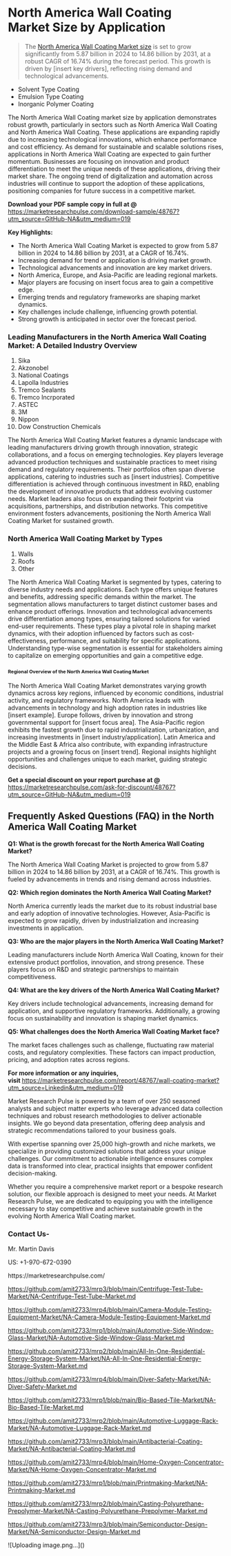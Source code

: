 <h1>North America Wall Coating Market&nbsp;Size by Application</h1><blockquote><p>The <a href="https://marketresearchpulse.com/download-sample/48767?utm_source=GitHub-NA&amp;utm_medium=019">North America Wall Coating Market size</a> is set to grow significantly from 5.87 billion in 2024 to 14.86 billion by 2031, at a robust CAGR of 16.74% during the forecast period. This growth is driven by [insert key drivers], reflecting rising demand and technological advancements.</p></blockquote><ul><li>Solvent Type Coating<li> Emulsion Type Coating<li> Inorganic Polymer Coating</li></ul><p>The North America Wall Coating market size by application demonstrates robust growth, particularly in sectors such as North America Wall Coating and North America Wall Coating. These applications are expanding rapidly due to increasing technological innovations, which enhance performance and cost efficiency. As demand for sustainable and scalable solutions rises, applications in North America Wall Coating are expected to gain further momentum. Businesses are focusing on innovation and product differentiation to meet the unique needs of these applications, driving their market share. The ongoing trend of digitalization and automation across industries will continue to support the adoption of these applications, positioning companies for future success in a competitive market.</p><p><strong>Download your PDF sample copy in full at @ </strong><a href="https://marketresearchpulse.com/download-sample/48767?utm_source=GitHub-NA&amp;utm_medium=019">https://marketresearchpulse.com/download-sample/48767?utm_source=GitHub-NA&amp;utm_medium=019</a></p><p><strong>Key Highlights: </strong></p><ul><li>The North America Wall Coating Market is expected to grow from 5.87 billion in 2024 to 14.86 billion by 2031, at a CAGR of 16.74%.</li><li>Increasing demand for trend or application is driving market growth.</li><li>Technological advancements and innovation are key market drivers.</li><li>North America, Europe, and Asia-Pacific are leading regional markets.</li><li>Major players are focusing on insert focus area to gain a competitive edge.</li><li>Emerging trends and regulatory frameworks are shaping market dynamics.</li><li>Key challenges include challenge, influencing growth potential.</li><li>Strong growth is anticipated in sector over the forecast period.</li></ul><h3>Leading Manufacturers in the North America Wall Coating Market: A Detailed Industry Overview</h3><ol><li>Sika</li><li>Akzonobel</li><li>National Coatings</li><li>Lapolla Industries</li><li>Tremco Sealants</li><li>Tremco Incrporated</li><li>ASTEC</li><li>3M</li><li>Nippon</li><li>Dow Construction Chemicals</li></ol><div class="flex max-w-full flex-col flex-grow"><div class="min-h-8 text-message flex w-full flex-col items-end gap-2 whitespace-normal break-words [.text-message+&amp;]:mt-5" dir="auto" data-message-author-role="assistant" data-message-id="fd8432e4-4910-450d-b182-61b7bfb0a01f" data-message-model-slug="gpt-4o"><div class="flex w-full flex-col gap-1 empty:hidden first:pt-[3px]"><div class="markdown prose w-full break-words dark:prose-invert light"><p>The North America Wall Coating Market features a dynamic landscape with leading manufacturers driving growth through innovation, strategic collaborations, and a focus on emerging technologies. Key players leverage advanced production techniques and sustainable practices to meet rising demand and regulatory requirements. Their portfolios often span diverse applications, catering to industries such as [insert industries]. Competitive differentiation is achieved through continuous investment in R&amp;D, enabling the development of innovative products that address evolving customer needs. Market leaders also focus on expanding their footprint via acquisitions, partnerships, and distribution networks. This competitive environment fosters advancements, positioning the North America Wall Coating Market for sustained growth.</p></div></div></div></div><h3>North America Wall Coating Market by Types</h3><ol><li>Walls<li> Roofs<li> Other</li></ol><div class="flex max-w-full flex-col flex-grow"><div class="min-h-8 text-message flex w-full flex-col items-end gap-2 whitespace-normal break-words [.text-message+&amp;]:mt-5" dir="auto" data-message-author-role="assistant" data-message-id="084470be-0bb7-4664-bddf-5156b4f41249" data-message-model-slug="gpt-4o-mini"><div class="flex w-full flex-col gap-1 empty:hidden first:pt-[3px]"><div class="markdown prose w-full break-words dark:prose-invert light"><p>The North America Wall Coating Market is segmented by types, catering to diverse industry needs and applications. Each type offers unique features and benefits, addressing specific demands within the market. The segmentation allows manufacturers to target distinct customer bases and enhance product offerings. Innovation and technological advancements drive differentiation among types, ensuring tailored solutions for varied end-user requirements. These types play a pivotal role in shaping market dynamics, with their adoption influenced by factors such as cost-effectiveness, performance, and suitability for specific applications. Understanding type-wise segmentation is essential for stakeholders aiming to capitalize on emerging opportunities and gain a competitive edge.</p></div></div></div></div><h3><span style="font-size: 11px;">Regional Overview of the North America Wall Coating Market</span></h3><div class="flex max-w-full flex-col flex-grow"><div class="min-h-8 text-message flex w-full flex-col items-end gap-2 whitespace-normal break-words [.text-message+&amp;]:mt-5" dir="auto" data-message-author-role="assistant" data-message-id="e9038762-ce64-4e30-91c9-9bd413514231" data-message-model-slug="gpt-4o-mini"><div class="flex w-full flex-col gap-1 empty:hidden first:pt-[3px]"><div class="markdown prose w-full break-words dark:prose-invert light"><p>The North America Wall Coating Market demonstrates varying growth dynamics across key regions, influenced by economic conditions, industrial activity, and regulatory frameworks. North America leads with advancements in technology and high adoption rates in industries like [insert example]. Europe follows, driven by innovation and strong governmental support for [insert focus area]. The Asia-Pacific region exhibits the fastest growth due to rapid industrialization, urbanization, and increasing investments in [insert industry/application]. Latin America and the Middle East &amp; Africa also contribute, with expanding infrastructure projects and a growing focus on [insert trend]. Regional insights highlight opportunities and challenges unique to each market, guiding strategic decisions.</p></div></div></div></div><p><strong>Get a special discount on your report purchase at @ </strong><a href="https://marketresearchpulse.com/ask-for-discount/48767?utm_source=GitHub-NA&amp;utm_medium=019">https://marketresearchpulse.com/ask-for-discount/48767?utm_source=GitHub-NA&amp;utm_medium=019</a></p><h2>Frequently Asked Questions (FAQ) in the North America Wall Coating Market</h2><p><strong>Q1: What is the growth forecast for the North America Wall Coating Market?</strong></p><p>The North America Wall Coating Market is projected to grow from 5.87 billion in 2024 to 14.86 billion by 2031, at a CAGR of 16.74%. This growth is fueled by advancements in trends and rising demand across industries.</p><p><strong>Q2: Which region dominates the North America Wall Coating Market?</strong></p><p>North America currently leads the market due to its robust industrial base and early adoption of innovative technologies. However, Asia-Pacific is expected to grow rapidly, driven by industrialization and increasing investments in application.</p><p><strong>Q3: Who are the major players in the North America Wall Coating Market?</strong></p><p>Leading manufacturers include North America Wall Coating, known for their extensive product portfolios, innovation, and strong presence. These players focus on R&amp;D and strategic partnerships to maintain competitiveness.</p><p><strong>Q4: What are the key drivers of the North America Wall Coating Market?</strong></p><p>Key drivers include technological advancements, increasing demand for application, and supportive regulatory frameworks. Additionally, a growing focus on sustainability and innovation is shaping market dynamics.</p><p><strong>Q5: What challenges does the North America Wall Coating Market face?</strong></p><p>The market faces challenges such as challenge, fluctuating raw material costs, and regulatory complexities. These factors can impact production, pricing, and adoption rates across regions.</p><p><strong>For more information or any inquiries, visit&nbsp;</strong><a href="https://marketresearchpulse.com/report/48767/wall-coating-market?utm_source=Linkedin&utm_medium=019">https://marketresearchpulse.com/report/48767/wall-coating-market?utm_source=Linkedin&utm_medium=019</a></p><p>Market Research Pulse is powered by a team of over 250 seasoned analysts and subject matter experts who leverage advanced data collection techniques and robust research methodologies to deliver actionable insights. We go beyond data presentation, offering deep analysis and strategic recommendations tailored to your business goals.</p><p>With expertise spanning over 25,000 high-growth and niche markets, we specialize in providing customized solutions that address your unique challenges. Our commitment to actionable intelligence ensures complex data is transformed into clear, practical insights that empower confident decision-making.</p><p>Whether you require a comprehensive market report or a bespoke research solution, our flexible approach is designed to meet your needs. At Market Research Pulse, we are dedicated to equipping you with the intelligence necessary to stay competitive and achieve sustainable growth in the evolving North America Wall Coating market.</p><h3><strong>Contact Us-</strong></h3><p>Mr. Martin Davis</p><p>US: +1-970-672-0390</p><p>https://marketresearchpulse.com/</p><p><a href="https://github.com/amit2733/mrp3/blob/main/Centrifuge-Test-Tube-Market/NA-Centrifuge-Test-Tube-Market.md">https://github.com/amit2733/mrp3/blob/main/Centrifuge-Test-Tube-Market/NA-Centrifuge-Test-Tube-Market.md</a></p><p><a href="https://github.com/amit2733/mrp4/blob/main/Camera-Module-Testing-Equipment-Market/NA-Camera-Module-Testing-Equipment-Market.md">https://github.com/amit2733/mrp4/blob/main/Camera-Module-Testing-Equipment-Market/NA-Camera-Module-Testing-Equipment-Market.md</a></p><p><a href="https://github.com/amit2733/mrp1/blob/main/Automotive-Side-Window-Glass-Market/NA-Automotive-Side-Window-Glass-Market.md">https://github.com/amit2733/mrp1/blob/main/Automotive-Side-Window-Glass-Market/NA-Automotive-Side-Window-Glass-Market.md</a></p><p><a href="https://github.com/amit2733/mrp2/blob/main/All-In-One-Residential-Energy-Storage-System-Market/NA-All-In-One-Residential-Energy-Storage-System-Market.md">https://github.com/amit2733/mrp2/blob/main/All-In-One-Residential-Energy-Storage-System-Market/NA-All-In-One-Residential-Energy-Storage-System-Market.md</a></p><p><a href="https://github.com/amit2733/mrp4/blob/main/Diver-Safety-Market/NA-Diver-Safety-Market.md">https://github.com/amit2733/mrp4/blob/main/Diver-Safety-Market/NA-Diver-Safety-Market.md</a></p><p><a href="https://github.com/amit2733/mrp1/blob/main/Bio-Based-Tile-Market/NA-Bio-Based-Tile-Market.md">https://github.com/amit2733/mrp1/blob/main/Bio-Based-Tile-Market/NA-Bio-Based-Tile-Market.md</a></p><p><a href="https://github.com/amit2733/mrp2/blob/main/Automotive-Luggage-Rack-Market/NA-Automotive-Luggage-Rack-Market.md">https://github.com/amit2733/mrp2/blob/main/Automotive-Luggage-Rack-Market/NA-Automotive-Luggage-Rack-Market.md</a></p><p><a href="https://github.com/amit2733/mrp3/blob/main/Antibacterial-Coating-Market/NA-Antibacterial-Coating-Market.md">https://github.com/amit2733/mrp3/blob/main/Antibacterial-Coating-Market/NA-Antibacterial-Coating-Market.md</a></p><p><a href="https://github.com/amit2733/mrp4/blob/main/Home-Oxygen-Concentrator-Market/NA-Home-Oxygen-Concentrator-Market.md">https://github.com/amit2733/mrp4/blob/main/Home-Oxygen-Concentrator-Market/NA-Home-Oxygen-Concentrator-Market.md</a></p><p><a href="https://github.com/amit2733/mrp1/blob/main/Printmaking-Market/NA-Printmaking-Market.md">https://github.com/amit2733/mrp1/blob/main/Printmaking-Market/NA-Printmaking-Market.md</a></p><p><a href="https://github.com/amit2733/mrp2/blob/main/Casting-Polyurethane-Prepolymer-Market/NA-Casting-Polyurethane-Prepolymer-Market.md">https://github.com/amit2733/mrp2/blob/main/Casting-Polyurethane-Prepolymer-Market/NA-Casting-Polyurethane-Prepolymer-Market.md</a></p><p><a href="https://github.com/amit2733/mrp3/blob/main/Semiconductor-Design-Market/NA-Semiconductor-Design-Market.md">https://github.com/amit2733/mrp3/blob/main/Semiconductor-Design-Market/NA-Semiconductor-Design-Market.md</a></p>
![Uploading image.png…]()
